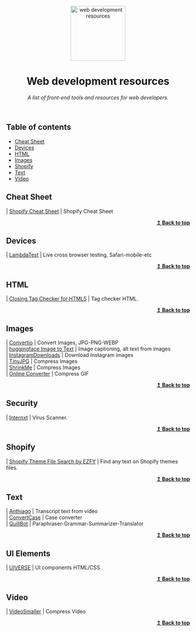 <p align="center">
  <a href="https://github.com/CindyMoraDev/web-development-resources">
    <img width="150" height="150" alt="web development resources" src="https://cindymoradev.com/wp-content/uploads/elementor/thumbs/coding-1-q4ehwqx4iffsm1pj4v9v3z0k6vgkx1el0oxrnme4xg.png" />
  </a>
</p>
<h1 align="center">Web development resources</h1>
<p align="center"><i>A list of front-end tools and resources for web developers.</i></p>
<p align="center"><br /></p>

## Table of contents

* [Cheat Sheet](#cheat-sheet)
* [Devices](#devices)
* [HTML](#html)
* [Images](#images)
* [Shopify](#shopify)
* [Text](#text)
* [Video](#video)


## Cheat Sheet
| [Shopify Cheat Sheet](https://www.shopify.com/partners/shopify-cheat-sheet)        |   Shopify Cheat Sheet <br>

<p align="right"><a href="#table-of-contents"><b>↥ Back to top</b></a></p>

## Devices
| [LambdaTest](https://www.lambdatest.com/)        | Live cross browser testing, Safari-mobile-etc <br>

<p align="right"><a href="#table-of-contents"><b>↥ Back to top</b></a></p>

## HTML
| [Closing Tag Checker for HTML5](https://www.aliciaramirez.com/closing-tags-checker/)        | Tag checker HTML. <br>

<p align="right"><a href="#table-of-contents"><b>↥ Back to top</b></a></p>

## Images
| [Convertio](https://convertio.co/image-converter/)        | Convert Images, JPG-PNG-WEBP <br>
| [huggingface Image to Text](https://huggingface.co/tasks/image-to-text)        | Image captioning, alt text from images <br>
| [InstagramDownloads](https://instagramdownloads.com)        | Download Instagram images  <br>
| [TinyJPG](https://tinyjpg.com)        | Compress Images <br>
| [ShrinkMe](https://shrinkme.app/?s=e)        | Compress Images <br>
| [Online Converter](https://www.onlineconverter.com/compress-gif)       | Compress GIF <br>

<p align="right"><a href="#table-of-contents"><b>↥ Back to top</b></a></p>

## Security
| [Internxt](https://internxt.com/virus-scanner)        | Virus Scanner. 

<p align="right"><a href="#table-of-contents"><b>↥ Back to top</b></a></p>

## Shopify
| [Shopify Theme File Search by EZFY](https://chrome.google.com/webstore/detail/shopify-theme-file-search/mhchmhfecfdpaifljcfebnlaiaphfkmb)        | Find any text on Shopify themes files. 

<p align="right"><a href="#table-of-contents"><b>↥ Back to top</b></a></p>

## Text
| [Anthiago](https://anthiago.com/transcript/)        | Transcript text from video <br>
| [ConvertCase](https://convertcase.net)        | Case converter  <br>
| [QuillBot](https://quillbot.com)        | Paraphraser-Grammar-Summarizer-Translator <br>

<p align="right"><a href="#table-of-contents"><b>↥ Back to top</b></a></p>

## UI Elements
| [UIVERSE](https://uiverse.io/)        | UI components HTML/CSS <br>

<p align="right"><a href="#table-of-contents"><b>↥ Back to top</b></a></p>

## Video
| [VideoSmaller](https://www.videosmaller.com)        | Compress Video <br>

<p align="right"><a href="#table-of-contents"><b>↥ Back to top</b></a></p>

